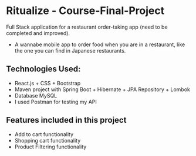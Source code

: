 # Ritualize - Course-Final-Project
Full Stack application for a restaurant order-taking app (need to be completed and improved).
* A wannabe mobile app to order food when you are in a restaurant, like the one you can find in Japanese restaurants.

## Technologies Used:
* React.js + CSS + Bootstrap
* Maven project with Spring Boot + Hibernate + JPA Repository + Lombok
* Database MySQL
* I used Postman for testing my API

## Features included in this project
* Add to cart functionality
* Shopping cart functionality
* Product Filtering functionality
